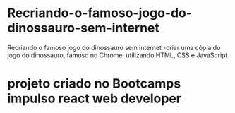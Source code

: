 # Recriando-o-famoso-jogo-do-dinossauro-sem-internet
Recriando o famoso jogo do dinossauro sem internet -criar uma cópia do jogo do dinossauro, famoso no Chrome. utilizando HTML, CSS e JavaScript
# projeto criado no Bootcamps impulso react web developer

 
